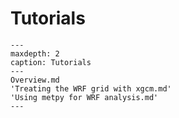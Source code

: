 # Tutorials

```{toctree}
---
maxdepth: 2
caption: Tutorials
---
Overview.md
'Treating the WRF grid with xgcm.md'
'Using metpy for WRF analysis.md'
---
```
